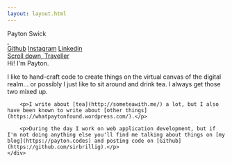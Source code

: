 ```yaml
---
layout: layout.html
---
```


<div id="top" class="intro-area">
  <div class="intro-area__container">
    <div class="name">Payton Swick</div>
    <a class="scroll-button-image" data-scroll href="#menu-area">&nbsp;</a>
    <div class="social-links">
      <a class="social-links__icon github-icon" href="https://github.com/sirbrillig">Github</a>
      <a class="social-links__icon instagram-icon" href="https://instagram.com/sirbrillig">Instagram</a>
      <a class="social-links__icon linkedin-icon" href="https://linkedin.com/in/paytonswick/">Linkedin</a>
    </div>
    <a class="scroll-button-text" data-scroll href="#menu-area">Scroll down, Traveller</a>
  </div>
</div>
<div id="menu-area" class="menu-area">
  <div class="menu-area__container">
    <div class="name">Hi! I'm Payton.</div>
    <div class="description">
        <p>I like to hand-craft code to create things on the virtual canvas of the digital realm... or possibly I just like to sit around and drink tea. I always get those two mixed up.</p>

        <p>I write about [tea](http://someteawith.me/) a lot, but I also have been known to write about [other things](https://whatpaytonfound.wordpress.com/).</p>

        <p>During the day I work on web application development, but if I'm not doing anything else you'll find me talking about things on [my blog](https://payton.codes) and posting code on [Github](https://github.com/sirbrillig).</p>
    </div>

  </div>
</div>
